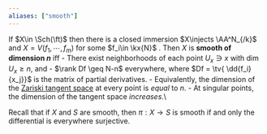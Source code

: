 ```yaml
---
aliases: ["smooth"]
---
```


If $X\in \Sch(\ft)$ then there is a closed immersion $X\injects \AA^N_{/k}$ and $X = V(f_1, \cdots, f_m)$ for some $f_i\in \kx{N}$ . Then $X$ is **smooth of dimension $n$** iff 
	- There exist neighborhoods of each point $U_x\ni x$ with $\dim U_x \geq n$, and
	- $\rank Df \geq N-n$ everywhere, where $Df = \tv{ \dd{f_i}{x_j}}$ is the matrix of partial derivatives.
	- Equivalently, the dimension of the [Zariski tangent space](Zariski%20tangent%20space.md) at every point is *equal* to $n$.
	- At singular points, the dimension of the tangent space *increases*.\
	

Recall that if $X$ and $S$ are smooth, then $\pi : X \to  S$ is smooth if and only the differential is everywhere surjective.